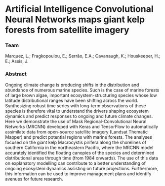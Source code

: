# Artificial Intelligence Convolutional Neural Networks maps giant kelp forests from satellite imagery

### Team
Marquez, L.; Fragkopoulou, E.; Serrão, E.A.; Cavanaugh, K.; Houskeeper, H.; E.; Assis, J.

### Abstract
Ongoing climate change is producing shifts in the distribution and abundance of numerous marine species. Such is the case of marine forests of large brown algae, important ecosystem-structuring species whose low latitude distributional ranges have been shifting across the world. Synthesizing robust time series with long-term observations of these species is therefore vital to understand the drivers shaping ecosystem dynamics and predict responses to ongoing and future climate changes. Here we demonstrate the use of Mask Regional-Convolutional Neural Networks (MRCNN) developed with Keras and TensorFlow to automatically assimilate data from open-source satellite imagery (Landsat Thematic Mapper) and predict potential regions with marine forests. The analyses focused on the giant kelp Macrocystis pirifera along the shorelines of southern California in the northeastern Pacific, where the MRCNN model accurately identified the floating canopies of the species and determined distributional areas through time (from 1984 onwards). The use of this data on explanatory modelling can contribute to a better understanding of ongoing ecosystem dynamics assisting on future projections. Furthermore, this information can be used to improve management plans and identify avenues for future research.

